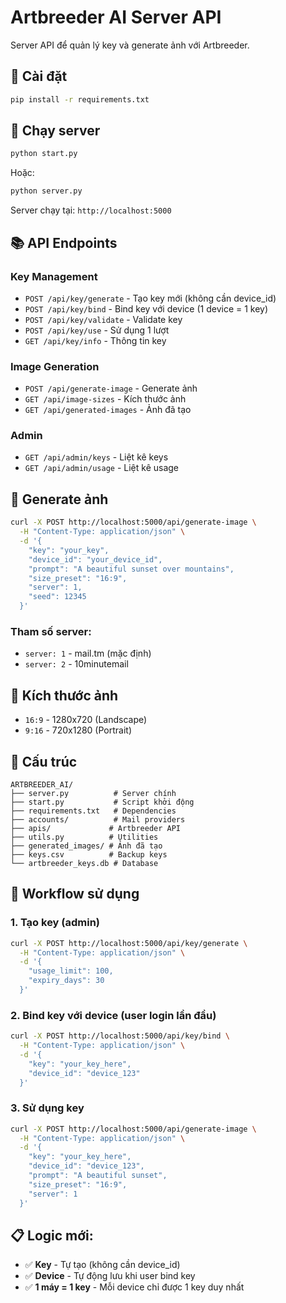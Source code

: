 # Artbreeder AI Server API

Server API để quản lý key và generate ảnh với Artbreeder.

## 🚀 Cài đặt

```bash
pip install -r requirements.txt
```

## 🎯 Chạy server

```bash
python start.py
```

Hoặc:

```bash
python server.py
```

Server chạy tại: `http://localhost:5000`

## 📚 API Endpoints

### Key Management
- `POST /api/key/generate` - Tạo key mới (không cần device_id)
- `POST /api/key/bind` - Bind key với device (1 device = 1 key)
- `POST /api/key/validate` - Validate key
- `POST /api/key/use` - Sử dụng 1 lượt
- `GET /api/key/info` - Thông tin key

### Image Generation
- `POST /api/generate-image` - Generate ảnh
- `GET /api/image-sizes` - Kích thước ảnh
- `GET /api/generated-images` - Ảnh đã tạo

### Admin
- `GET /api/admin/keys` - Liệt kê keys
- `GET /api/admin/usage` - Liệt kê usage

## 🎨 Generate ảnh

```bash
curl -X POST http://localhost:5000/api/generate-image \
  -H "Content-Type: application/json" \
  -d '{
    "key": "your_key",
    "device_id": "your_device_id",
    "prompt": "A beautiful sunset over mountains",
    "size_preset": "16:9",
    "server": 1,
    "seed": 12345
  }'
```

### Tham số server:
- `server: 1` - mail.tm (mặc định)
- `server: 2` - 10minutemail

## 📐 Kích thước ảnh

- `16:9` - 1280x720 (Landscape)
- `9:16` - 720x1280 (Portrait)

## 📁 Cấu trúc

```
ARTBREEDER_AI/
├── server.py          # Server chính
├── start.py           # Script khởi động
├── requirements.txt   # Dependencies
├── accounts/          # Mail providers
├── apis/             # Artbreeder API
├── utils.py          # Utilities
├── generated_images/ # Ảnh đã tạo
├── keys.csv          # Backup keys
└── artbreeder_keys.db # Database
```

## 🔧 Workflow sử dụng

### 1. Tạo key (admin)
```bash
curl -X POST http://localhost:5000/api/key/generate \
  -H "Content-Type: application/json" \
  -d '{
    "usage_limit": 100,
    "expiry_days": 30
  }'
```

### 2. Bind key với device (user login lần đầu)
```bash
curl -X POST http://localhost:5000/api/key/bind \
  -H "Content-Type: application/json" \
  -d '{
    "key": "your_key_here",
    "device_id": "device_123"
  }'
```

### 3. Sử dụng key
```bash
curl -X POST http://localhost:5000/api/generate-image \
  -H "Content-Type: application/json" \
  -d '{
    "key": "your_key_here",
    "device_id": "device_123",
    "prompt": "A beautiful sunset",
    "size_preset": "16:9",
    "server": 1
  }'
```

## 📋 Logic mới:
- ✅ **Key** - Tự tạo (không cần device_id)
- ✅ **Device** - Tự động lưu khi user bind key
- ✅ **1 máy = 1 key** - Mỗi device chỉ được 1 key duy nhất